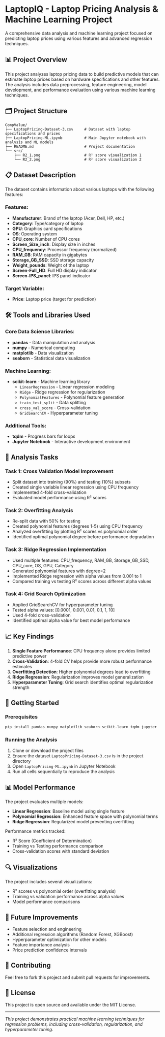 # LaptopIQ - Laptop Pricing Analysis & Machine Learning Project

A comprehensive data analysis and machine learning project focused on predicting laptop prices using various features and advanced regression techniques.

## 📊 Project Overview

This project analyzes laptop pricing data to build predictive models that can estimate laptop prices based on hardware specifications and other features. The analysis includes data preprocessing, feature engineering, model development, and performance evaluation using various machine learning techniques.

## 🗂️ Project Structure

```
CompValue/
├── LaptopPricing-Dataset-3.csv     # Dataset with laptop specifications and prices
├── LaptopPricing-ML.ipynb          # Main Jupyter notebook with analysis and ML models
├── README.md                       # Project documentation
└── src/
    ├── R2_1.png                    # R² score visualization 1
    └── R2_2.png                    # R² score visualization 2
```

## 📋 Dataset Description

The dataset contains information about various laptops with the following features:

### Features:
- **Manufacturer**: Brand of the laptop (Acer, Dell, HP, etc.)
- **Category**: Type/category of laptop
- **GPU**: Graphics card specifications
- **OS**: Operating system
- **CPU_core**: Number of CPU cores
- **Screen_Size_inch**: Display size in inches
- **CPU_frequency**: Processor frequency (normalized)
- **RAM_GB**: RAM capacity in gigabytes
- **Storage_GB_SSD**: SSD storage capacity
- **Weight_pounds**: Weight of the laptop
- **Screen-Full_HD**: Full HD display indicator
- **Screen-IPS_panel**: IPS panel indicator

### Target Variable:
- **Price**: Laptop price (target for prediction)

## 🛠️ Tools and Libraries Used

### Core Data Science Libraries:
- **pandas** - Data manipulation and analysis
- **numpy** - Numerical computing
- **matplotlib** - Data visualization
- **seaborn** - Statistical data visualization

### Machine Learning:
- **scikit-learn** - Machine learning library
  - `LinearRegression` - Linear regression modeling
  - `Ridge` - Ridge regression for regularization
  - `PolynomialFeatures` - Polynomial feature generation
  - `train_test_split` - Data splitting
  - `cross_val_score` - Cross-validation
  - `GridSearchCV` - Hyperparameter tuning

### Additional Tools:
- **tqdm** - Progress bars for loops
- **Jupyter Notebook** - Interactive development environment

## 🔬 Analysis Tasks

### Task 1: Cross Validation Model Improvement
- Split dataset into training (90%) and testing (10%) subsets
- Created single variable linear regression using CPU frequency
- Implemented 4-fold cross-validation
- Evaluated model performance using R² scores

### Task 2: Overfitting Analysis
- Re-split data with 50% for testing
- Created polynomial features (degrees 1-5) using CPU frequency
- Analyzed overfitting by plotting R² scores vs polynomial order
- Identified optimal polynomial degree before performance degradation

### Task 3: Ridge Regression Implementation
- Used multiple features: CPU_frequency, RAM_GB, Storage_GB_SSD, CPU_core, OS, GPU, Category
- Generated polynomial features with degree=2
- Implemented Ridge regression with alpha values from 0.001 to 1
- Compared training vs testing R² scores across different alpha values

### Task 4: Grid Search Optimization
- Applied GridSearchCV for hyperparameter tuning
- Tested alpha values: [0.0001, 0.001, 0.01, 0.1, 1, 10]
- Used 4-fold cross-validation
- Identified optimal alpha value for best model performance

## 📈 Key Findings

1. **Single Feature Performance**: CPU frequency alone provides limited predictive power
2. **Cross-Validation**: 4-fold CV helps provide more robust performance estimates
3. **Overfitting Detection**: Higher polynomial degrees lead to overfitting
4. **Ridge Regression**: Regularization improves model generalization
5. **Hyperparameter Tuning**: Grid search identifies optimal regularization strength

## 🚀 Getting Started

### Prerequisites
```bash
pip install pandas numpy matplotlib seaborn scikit-learn tqdm jupyter
```

### Running the Analysis
1. Clone or download the project files
2. Ensure the dataset `LaptopPricing-Dataset-3.csv` is in the project directory
3. Open `LaptopPricing-ML.ipynb` in Jupyter Notebook
4. Run all cells sequentially to reproduce the analysis

## 📊 Model Performance

The project evaluates multiple models:
- **Linear Regression**: Baseline model using single feature
- **Polynomial Regression**: Enhanced feature space with polynomial terms
- **Ridge Regression**: Regularized model preventing overfitting

Performance metrics tracked:
- R² Score (Coefficient of Determination)
- Training vs Testing performance comparison
- Cross-validation scores with standard deviation

## 🔍 Visualizations

The project includes several visualizations:
- R² scores vs polynomial order (overfitting analysis)
- Training vs validation performance across alpha values
- Model performance comparisons

## 📝 Future Improvements

- Feature selection and engineering
- Additional regression algorithms (Random Forest, XGBoost)
- Hyperparameter optimization for other models
- Feature importance analysis
- Price prediction confidence intervals

## 👥 Contributing

Feel free to fork this project and submit pull requests for improvements.

## 📄 License

This project is open source and available under the MIT License.

---

*This project demonstrates practical machine learning techniques for regression problems, including cross-validation, regularization, and hyperparameter tuning.*
